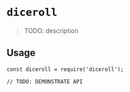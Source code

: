 # `diceroll`

> TODO: description

## Usage

```
const diceroll = require('diceroll');

// TODO: DEMONSTRATE API
```
